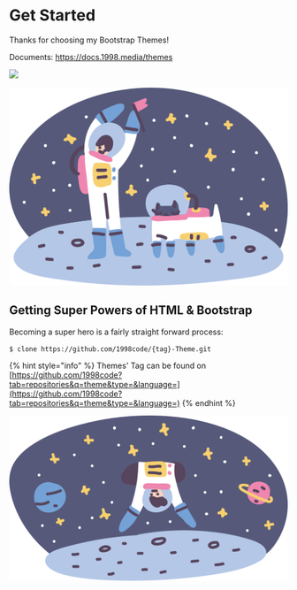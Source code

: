 # Get Started

Thanks for choosing my Bootstrap Themes!

Documents: https://docs.1998.media/themes

![](https://github.com/1998code/Bootstrap-Themes/workflows/CI/badge.svg)

![](.gitbook/assets/pluto-welcome.svg)

## Getting Super Powers of HTML & Bootstrap

Becoming a super hero is a fairly straight forward process:

```
$ clone https://github.com/1998code/{tag}-Theme.git
```

{% hint style="info" %}
 Themes' Tag can be found on [https://github.com/1998code?tab=repositories&q=theme&type=&language=](https://github.com/1998code?tab=repositories&q=theme&type=&language=)
{% endhint %}

![](.gitbook/assets/pluto-sign-up.svg)
